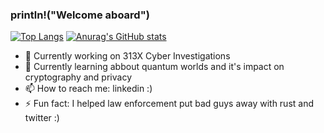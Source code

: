 ### println!("Welcome aboard")

[![Top Langs](https://github-readme-stats.vercel.app/api/top-langs/?username=dalmoveras)](https://github.com/anuraghazra/github-readme-stats)
[![Anurag's GitHub stats](https://github-readme-stats.vercel.app/api?username=dalmoveras)](https://github.com/anuraghazra/github-readme-stats)
- 🔭 Currently working on 313X Cyber Investigations
- 🌱 Currently learning abbout quantum worlds and it's impact on cryptography and privacy
- 📫 How to reach me: linkedin :)
- ⚡ Fun fact: I helped law enforcement put bad guys away with rust and twitter :)
